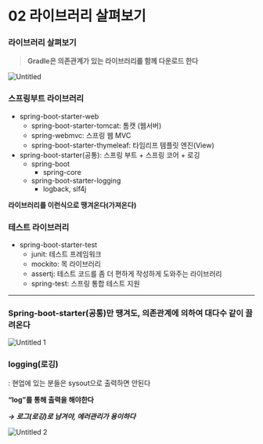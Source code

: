 # 02 라이브러리 살펴보기

### 라이브러리 살펴보기

> **Gradle은 의존관계가 있는 라이브러리를 함께 다운로드 한다**
> 
![Untitled](https://user-images.githubusercontent.com/80089860/160244976-7ab2afab-7d67-442b-bba9-03c55e6335a9.png)

### 스프링부트 라이브러리

- spring-boot-starter-web
    - spring-boot-starter-tomcat: 톰캣 (웹서버)
    - spring-webmvc: 스프링 웹 MVC
    - spring-boot-starter-thymeleaf: 타임리프 템플릿 엔진(View)
- spring-boot-starter(공통): 스프링 부트 + 스프링 코어 + 로깅
    - spring-boot
        - spring-core
    - spring-boot-starter-logging
        - logback, slf4j
    

**라이브러리를 이런식으로 땡겨온다(가져온다)**

### 테스트 라이브러리

- spring-boot-starter-test
    - junit: 테스트 프레임워크
    - mockito: 목 라이브러리
    - assertj: 테스트 코드를 좀 더 편하게 작성하게 도와주는 라이브러리
    - spring-test: 스프링 통합 테스트 지원
    

---

### Spring-boot-starter(공통)만 땡겨도, 의존관계에 의하여 대다수 같이 끌려온다

![Untitled 1](https://user-images.githubusercontent.com/80089860/160244990-fa040b57-2d24-426b-8179-a0c4dbb9d4eb.png)

### logging(로깅)

: 현업에 있는 분들은 sysout으로 출력하면 안된다

**“log”를 통해 출력을 해야한다**

***→ 로그(로깅)로 남겨야, 에러관리가 용이하다***

![Untitled 2](https://user-images.githubusercontent.com/80089860/160244997-1f59b2a3-cb23-4ff3-8725-80c7c04af526.png)
